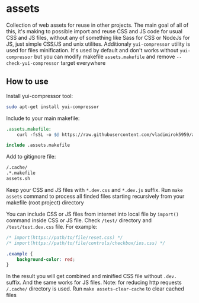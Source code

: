 # assets

Collection of web assets for reuse in other projects. The main goal of all of this, it's making to possible import and reuse CSS and JS code for usual CSS and JS files, without any of something like Sass for CSS or NodeJs for JS, just simple CSS/JS and unix utilites. Additionaly `yui-compressor` utility is used for files minification. It's used by default and don't works without `yui-compressor` but you can modify makefile `assets.makefile` and remove `--check-yui-compressor` target everywhere

## How to use

Install yui-compressor tool:

```sh
sudo apt-get install yui-compressor
```

Include to your main makefile:

```makefile
.assets.makefile:
    curl -fsSL -o $@ https://raw.githubusercontent.com/vladimirok5959/assets/main/assets.makefile

include .assets.makefile
```

Add to gitignore file:

```txt
/.cache/
.*.makefile
assets.sh
```

Keep your CSS and JS files with `*.dev.css` and `*.dev.js` suffix. Run `make assets` command to process all finded files starting recursively from your makefile (root project) directory

You can include CSS or JS files from internet into local file by `import()` command inside CSS or JS file. Check `/test/` directory and `/test/test.dev.css` file. For example:

```css
/* import(https://path/to/file/reset.css) */
/* import(https://path/to/file/controls/checkbox/ios.css) */

.example {
    background-color: red;
}
```

In the result you will get combined and minified CSS file without `.dev.` suffix. And the same works for JS files. Note: for reducing http requests `/.cache/` directory is used. Run `make assets-clear-cache` to clear cached files
